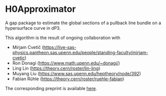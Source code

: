# H0Approximator
A gap package to estimate the global sections of a pullback line bundle on a hypersurface curve in dP3.

This algorithm is the result of ongoing collaboration with
* Mirjam Cvetič (https://live-sas-physics.pantheon.sas.upenn.edu/people/standing-faculty/mirjam-cvetic)
* Ron Donagi (https://www.math.upenn.edu/~donagi/)
* Ling Lin (https://theory.cern/roster/lin-ling)
* Muyang Liu (https://www.sas.upenn.edu/heptheory/node/392)
* Fabian Rühle (https://theory.cern/roster/ruehle-fabian)

The corresponding preprint is available [here](https://arxiv.org/abs/2007.00009).
